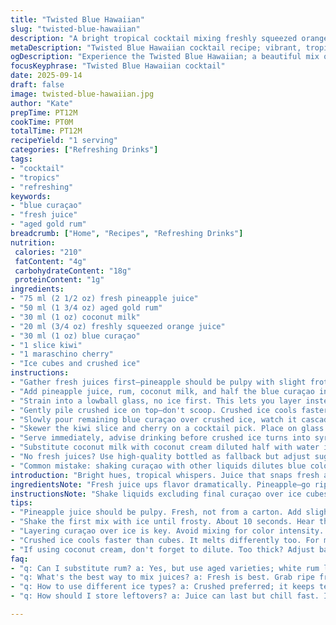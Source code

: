 ```yaml
---
title: "Twisted Blue Hawaiian"
slug: "twisted-blue-hawaiian"
description: "A bright tropical cocktail mixing freshly squeezed orange and pineapple juice with aged gold rum and creamy coconut milk, layered under vibrant blue curaçao. Garnished with tangy kiwi and maraschino cherries. Quick shake, slow build. Ice crushed not cubed—textured ice changes everything."
metaDescription: "Twisted Blue Hawaiian cocktail recipe; vibrant, tropical flavors with rum, fresh juices, and a dazzling blue appearance."
ogDescription: "Experience the Twisted Blue Hawaiian; a beautiful mix of fresh juices and rum that delivers tropical refreshment in every sip."
focusKeyphrase: "Twisted Blue Hawaiian cocktail"
date: 2025-09-14
draft: false
image: twisted-blue-hawaiian.jpg
author: "Kate"
prepTime: PT12M
cookTime: PT0M
totalTime: PT12M
recipeYield: "1 serving"
categories: ["Refreshing Drinks"]
tags:
- "cocktail"
- "tropics"
- "refreshing"
keywords:
- "blue curaçao"
- "fresh juice"
- "aged gold rum"
breadcrumb: ["Home", "Recipes", "Refreshing Drinks"]
nutrition: 
 calories: "210"
 fatContent: "4g"
 carbohydrateContent: "18g"
 proteinContent: "1g"
ingredients:
- "75 ml (2 1/2 oz) fresh pineapple juice"
- "50 ml (1 3/4 oz) aged gold rum"
- "30 ml (1 oz) coconut milk"
- "20 ml (3/4 oz) freshly squeezed orange juice"
- "30 ml (1 oz) blue curaçao"
- "1 slice kiwi"
- "1 maraschino cherry"
- "Ice cubes and crushed ice"
instructions:
- "Gather fresh juices first—pineapple should be pulpy with slight froth. Orange juice adds brightness, pineapple heft."
- "Add pineapple juice, rum, coconut milk, and half the blue curaçao into a shaker. Toss handful of ice cubes. Shake vigorously. Listen: watch how liquid thickens and chills, the faint slap of ice hitting glass means perfect temp."
- "Strain into a lowball glass, no ice first. This lets you layer instead of dilute right away. This reservoir of cold sets the scene."
- "Gently pile crushed ice on top—don't scoop. Crushed ice cools faster, melts differently. Not all ice works here."
- "Slowly pour remaining blue curaçao over crushed ice, watch it cascade—a gradient of blues. This layering changes both the look and sip temperature, subtle shifts in aroma too."
- "Skewer the kiwi slice and cherry on a cocktail pick. Place on glass rim. Visuals prime the palate."
- "Serve immediately, advise drinking before crushed ice turns into syrup. If crushed ice unavailable, blitz cubes briefly in blender—texture difference obvious but acceptable."
- "Substitute coconut milk with coconut cream diluted half with water if richer mouthfeel preferred, but watch sweetness balance."
- "No fresh juices? Use high-quality bottled as fallback but adjust sugar—bottled tends sweeter, dilute accordingly."
- "Common mistake: shaking curaçao with other liquids dilutes blue color; layering preserves intensity."
introduction: "Bright hues, tropical whispers. Juice that snaps fresh and sharp. Coconut milk softens edges but doesn’t drown flavor. The key: layer not blend excessive blue curaçao. Shake quick, pour slow. Don’t rush the build; ice changes everything. Crushed vs cubes—alter texture drastically. Kiwi slice and cherry aren’t just garnish; they ground sweet and tart visual signals. Old twist from a classic—orange juice gives new brightness, aged gold rum offers darker warmth. Experiment with ice texture, tweak juice acidity. Watch the pour—stepped colors mean the bartender knows balance, precision. This ain’t blender smoothie territory. Sip cool, sip cold, sip now. Once crushed ice melts, flavor dulls fast. Tiki lovers learn layering, fresh juice don’t skimp. Blue Hawaiian’s cousin in disguise."
ingredientsNote: "Fresh juice ups flavor dramatically. Pineapple—go ripe, not overripe, some pulp helps. Orange juice adds citrus zest; adjust quantity to sweet or tart notes in pineapple. Aged gold rum gives depth over white rum’s lightweight character. Coconut milk better than cream for balance but swap with light coconut cream thinned to avoid over-dense texture. Blue curaçao intensity is key. Too much dulls, too little underwhelms. Crushed ice melts differently, dilutes slower. If no crushed ice, blitz cubes with brief pulses in blender; too long and you get watery mess. Kiwi adds acidity, color contrast, and balances excessive sweet. Cherry always. Use maraschino or cocktail—lush red anchors."
instructionsNote: "Shake liquids excluding final curaçao over ice cubes until shaker frosts, about 10 seconds—audible ice knock guides timing. Strain first into glass without ice to avoid unwanted dilution early. Crushed ice correct—hand crush with mallet or use blender quick pulses. Layering curaçao avoids mixing, sustains vibrant color and nuanced flavor change mid-sip. Garnish skewer placement versatile—test balance so garnishes don’t tip glass when picked up. Drink quickly, don’t let ice melt into dull water. If blending or shaking curaçao, color greys and flavor flattens; layering is crucial. Substitutions change viscosity and balance—adjust accordingly, adding juice or diluting creams with water to compensate. Quick tip: shake citrus-based drinks vigorously to incorporate pulp and oxygen for brightness. Taste often, trust aroma and mouthfeel over timed rules."
tips:
- "Pineapple juice should be pulpy. Fresh, not from a carton. Add slight froth when squeezing. Boosts texture. Adjust orange to balance sweetness."
- "Shake the first mix with ice until frosty. About 10 seconds. Hear the ice—indicates it's cold enough. Don't rush this; flavor builds."
- "Layering curaçao over ice is key. Avoid mixing for color intensity. Watch that slow pour. Essential for visual appeal and sip temperature."
- "Crushed ice cools faster than cubes. It melts differently too. For made-at-home ice, quick blitz in blender. Don’t overdo it or watery."
- "If using coconut cream, don't forget to dilute. Too thick? Adjust balance with water. Coconut milk smoother; it integrates flavors better."
faq:
- "q: Can I substitute rum? a: Yes, but use aged varieties; white rum lacks the depth. Experiment with spices, but avoid too many flavors."
- "q: What's the best way to mix juices? a: Fresh is best. Grab ripe fruits; avoid overly soft ones. Alter ratios to sweeten or tart."
- "q: How to use different ice types? a: Crushed preferred; it keeps texture. For cubes, apply short pulses in blender for size evenness."
- "q: How should I store leftovers? a: Juice can last but chill fast. Ice won't hold; keep it separate. Blend any remaining juices."

---
```


